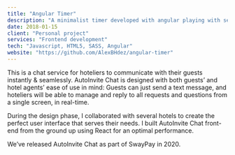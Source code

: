```yaml
---
title: "Angular Timer"
description: "A minimalist timer developed with angular playing with services and components sharing info."
date: 2018-01-15
client: "Personal project"
services: "Frontend development"
tech: "Javascript, HTML5, SASS, Angular"
website: "https://github.com/AlexBHdez/angular-timer"
---
```


This is a chat service for hoteliers to communicate with their guests instantly & seamlessly. AutoInvite Chat is designed with both guests’ and hotel agents’ ease of use in mind: Guests can just send a text message, and hoteliers will be able to manage and reply to all requests and questions from a single screen, in real-time.

During the design phase, I collaborated with several hotels to create the perfect user interface that serves their needs. I built AutoInvite Chat front-end from the ground up using React for an optimal performance.

We’ve released AutoInvite Chat as part of SwayPay in 2020.
